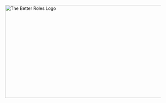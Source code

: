 <img src="https://github.com/user-attachments/assets/8f0a9839-7b83-476b-be41-ac1f449356d4" alt="The Better Roles Logo" width="800" height="300">
